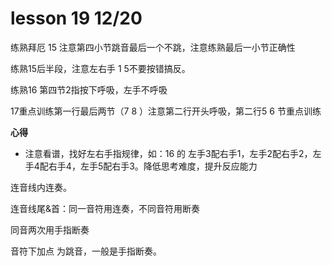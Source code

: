 # lesson 19  12/20

练熟拜厄 15 注意第四小节跳音最后一个不跳，注意练熟最后一小节正确性

练熟15后半段，注意左右手 1   5不要按错搞反。

练熟16  第四节2指按下呼吸，左手不呼吸

17重点训练第一行最后两节（7   8 ）注意第二行开头呼吸，第二行5 6 节重点训练

**心得**

- 注意看谱，找好左右手指规律，如：16 的 左手3配右手1，左手2配右手2，左手4配右手4，左手5配右手3。降低思考难度，提升反应能力

连音线内连奏。

连音线尾&首：同一音符用连奏，不同音符用断奏

同音两次用手指断奏

音符下加点 为跳音，一般是手指断奏。